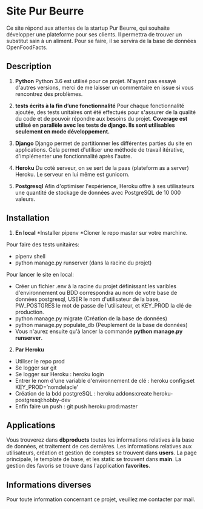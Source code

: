 # Site Pur Beurre

Ce site répond aux attentes de la startup Pur Beurre, qui souhaite développer une plateforme pour ses clients.
Il permettra de trouver un substitut sain à un aliment.
Pour se faire, il se servira de la base de données OpenFoodFacts.

## Description

1. **Python**
Python 3.6 est utilisé pour ce projet. N'ayant pas essayé d'autres versions, merci de me laisser un commentaire en issue si vous rencontrez des problèmes.

2. **tests écrits à la fin d’une fonctionnalité**
Pour chaque fonctionnalité ajoutée, des tests unitaires ont été effectués pour s'assurer de la qualité du code et de pouvoir répondre aux besoins du projet.
**Coverage est utilisé en parallèle avec les tests de django. Ils sont utilisables seulement en mode développement.**

3. **Django**
Django permet de partitionner les différentes parties du site en applications.
Cela permet d'utiliser une méthode de travail itérative, d'implémenter une fonctionnalité après l'autre.

4. **Heroku**
Du coté serveur, on se sert de la paas (plateform as a server) Heroku.
Le serveur en lui même est gunicorn.

5. **Postgresql**
Afin d'optimiser l'expérience, Heroku offre à ses utilisateurs une quantité de stockage de données avec PostgreSQL de 10 000 valeurs.

## Installation

1. **En local**
*Installer pipenv
*Cloner le repo master sur votre marchine.

Pour faire des tests unitaires:
* pipenv shell
* python manage.py runserver (dans la racine du projet)

Pour lancer le site en local:
* Créer un fichier .env à la racine du projet définissant les varibles d'environnement ou BDD correspondra au nom de votre base de données postgresql, USER le nom d'utilisateur de la base, PW_POSTGRES le mot de passe de l'utilisateur, et KEY_PROD la clé de production.
* python manage.py migrate (Création de la base de données)
* python manage.py populate_db (Peuplement de la base de données)
* Vous n'aurez ensuite qu'à lancer la commande **python manage.py runserver**.

2. **Par Heroku**
* Utiliser le repo prod
* Se logger sur git
* Se logger sur Heroku : heroku login
* Entrer le nom d'une variable d'environnement de clé : heroku config:set KEY_PROD=’nomdelacle’
* Création de la bdd postgreSQL : heroku addons:create heroku-postgresql:hobby-dev
* Enfin faire un push : git push heroku prod:master

## Applications

Vous trouverez dans **dbproducts** toutes les informations relatives à la base de données, et traitement de ces dernières.
Les informations relatives aux utilisateurs, création et gestion de comptes se trouvent dans **users**.
La page principale, le template de base, et les static se trouvent dans **main**.
La gestion des favoris se trouve dans l'application **favorites**.

## Informations diverses
Pour toute information concernant ce projet, veuillez me contacter par mail.
